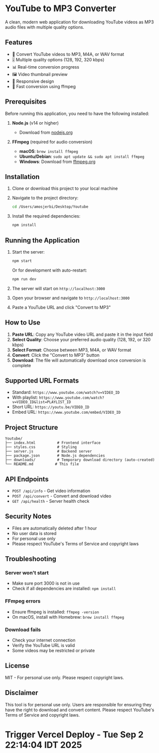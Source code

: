 # YouTube to MP3 Converter

A clean, modern web application for downloading YouTube videos as MP3 audio files with multiple quality options.

## Features

- 🎵 Convert YouTube videos to MP3, M4A, or WAV format
- 🎚️ Multiple quality options (128, 192, 320 kbps)
- 📊 Real-time conversion progress
- 🖼️ Video thumbnail preview
- 📱 Responsive design
- 🚀 Fast conversion using ffmpeg

## Prerequisites

Before running this application, you need to have the following installed:

1. **Node.js** (v14 or higher)
   - Download from [nodejs.org](https://nodejs.org/)

2. **FFmpeg** (required for audio conversion)
   - **macOS**: `brew install ffmpeg`
   - **Ubuntu/Debian**: `sudo apt update && sudo apt install ffmpeg`
   - **Windows**: Download from [ffmpeg.org](https://ffmpeg.org/download.html)

## Installation

1. Clone or download this project to your local machine

2. Navigate to the project directory:
   ```bash
   cd /Users/amosjerbi/Desktop/Youtube
   ```

3. Install the required dependencies:
   ```bash
   npm install
   ```

## Running the Application

1. Start the server:
   ```bash
   npm start
   ```
   
   Or for development with auto-restart:
   ```bash
   npm run dev
   ```

2. The server will start on `http://localhost:3000`

3. Open your browser and navigate to `http://localhost:3000`

4. Paste a YouTube URL and click "Convert to MP3"

## How to Use

1. **Paste URL**: Copy any YouTube video URL and paste it in the input field
2. **Select Quality**: Choose your preferred audio quality (128, 192, or 320 kbps)
3. **Select Format**: Choose between MP3, M4A, or WAV format
4. **Convert**: Click the "Convert to MP3" button
5. **Download**: The file will automatically download once conversion is complete

## Supported URL Formats

- Standard: `https://www.youtube.com/watch?v=VIDEO_ID`
- With playlist: `https://www.youtube.com/watch?v=VIDEO_ID&list=PLAYLIST_ID`
- Short URL: `https://youtu.be/VIDEO_ID`
- Embed URL: `https://www.youtube.com/embed/VIDEO_ID`

## Project Structure

```
Youtube/
├── index.html          # Frontend interface
├── styles.css          # Styling
├── server.js           # Backend server
├── package.json        # Node.js dependencies
├── downloads/          # Temporary download directory (auto-created)
└── README.md          # This file
```

## API Endpoints

- `POST /api/info` - Get video information
- `POST /api/convert` - Convert and download video
- `GET /api/health` - Server health check

## Security Notes

- Files are automatically deleted after 1 hour
- No user data is stored
- For personal use only
- Please respect YouTube's Terms of Service and copyright laws

## Troubleshooting

### Server won't start
- Make sure port 3000 is not in use
- Check if all dependencies are installed: `npm install`

### FFmpeg errors
- Ensure ffmpeg is installed: `ffmpeg -version`
- On macOS, install with Homebrew: `brew install ffmpeg`

### Download fails
- Check your internet connection
- Verify the YouTube URL is valid
- Some videos may be restricted or private

## License

MIT - For personal use only. Please respect copyright laws.

## Disclaimer

This tool is for personal use only. Users are responsible for ensuring they have the right to download and convert content. Please respect YouTube's Terms of Service and copyright laws.
# Trigger Vercel Deploy - Tue Sep  2 22:14:04 IDT 2025
